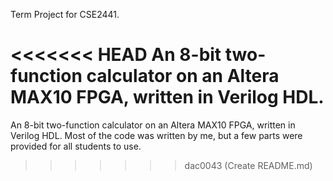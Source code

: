 Term Project for CSE2441.

<<<<<<< HEAD
An 8-bit two-function calculator on an Altera MAX10 FPGA, written in Verilog HDL.
=======
An 8-bit two-function calculator on an Altera MAX10 FPGA, written in Verilog HDL. 
Most of the code was written by me, but a few parts were provided for all students to use.
>>>>>>> dac0043 (Create README.md)
